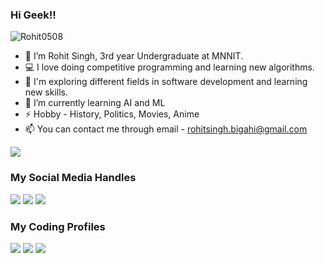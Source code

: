 <!--### Hi there 👋-->

<!--
**Rohit0508/Rohit0508** is a ✨ _special_ ✨ repository because its `README.md` (this file) appears on your GitHub profile.

Here are some ideas to get you started:

- 🔭 I’m currently working on ...
- 🌱 I’m currently learning ...
- 👯 I’m looking to collaborate on ...
- 🤔 I’m looking for help with ...
- 💬 Ask me about ...
- 📫 How to reach me: ...
- 😄 Pronouns: ...
- ⚡ Fun fact: ...
-->
### Hi Geek!! 
<p align = "left"> <img src = "https://komarev.com/ghpvc/?username=Rohit0508" alt = "Rohit0508" /> </p>

- 👋 I’m Rohit Singh, 3rd year Undergraduate at MNNIT.
- 💻 I love doing competitive programming and learning new algorithms.
- 🌱 I'm exploring different fields in software development and learning new skills.
- 🌱 I’m currently learning AI and ML 
- ⚡ Hobby - History, Politics, Movies, Anime
- 📫 You can contact me through email - rohitsingh.bigahi@gmail.com

<p><img align="center" src="https://github-readme-stats.vercel.app/api?username=Rohit Singh&show_icons=true&count_private=true&theme=radical"]</p>

### My Social Media Handles
[<img src="https://img.shields.io/badge/linkedin-%230077B5.svg?style=for-the-badge&logo=linkedin&logoColor=white" />](https://www.linkedin.com/in/rohit-singh11/)
[<img src="https://img.shields.io/badge/Twitter-%231DA1F2.svg?style=for-the-badge&logo=Twitter&logoColor=white" />](https://twitter.com/_rohit_si)
[<img src="https://img.shields.io/badge/Instagram-%23E4405F.svg?style=for-the-badge&logo=Instagram&logoColor=white" />](https://www.instagram.com/rohitsi___/)

  
### My Coding Profiles
[<img src="https://img.shields.io/badge/Codeforces-445f9d?style=for-the-badge&logo=Codeforces&logoColor=white" />](https://codeforces.com/profile/Rohit111__)
[<img src="https://img.shields.io/badge/CodeChef-%23964B00.svg?style=for-the-badge&logo=CodeChef&logoColor=white" />](https://www.codechef.com/users/rohitsingh_1)
[<img src="https://img.shields.io/badge/-LeetCode-FFA116?style=for-the-badge&logo=LeetCode&logoColor=black" />](https://leetcode.com/rohit0508/)

